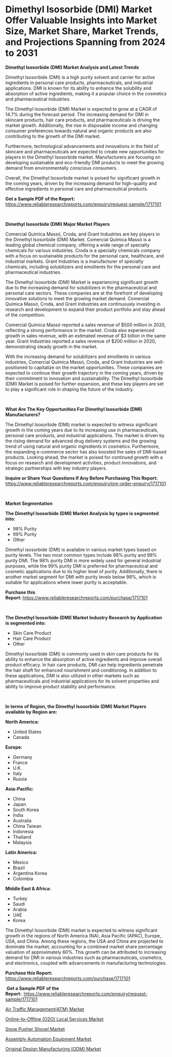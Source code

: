 <p><h1>Dimethyl Isosorbide (DMI) Market Offer Valuable Insights into Market Size, Market Share, Market Trends, and Projections Spanning from 2024 to 2031</h1></p><p><strong>Dimethyl Isosorbide (DMI) Market Analysis and Latest Trends</strong></p>
<p><p>Dimethyl Isosorbide (DMI) is a high purity solvent and carrier for active ingredients in personal care products, pharmaceuticals, and industrial applications. DMI is known for its ability to enhance the solubility and absorption of active ingredients, making it a popular choice in the cosmetics and pharmaceutical industries.</p><p>The Dimethyl Isosorbide (DMI) Market is expected to grow at a CAGR of 14.7% during the forecast period. The increasing demand for DMI in skincare products, hair care products, and pharmaceuticals is driving the market growth. Additionally, the rise in disposable income and changing consumer preferences towards natural and organic products are also contributing to the growth of the DMI market.</p><p>Furthermore, technological advancements and innovations in the field of skincare and pharmaceuticals are expected to create new opportunities for players in the Dimethyl Isosorbide market. Manufacturers are focusing on developing sustainable and eco-friendly DMI products to meet the growing demand from environmentally conscious consumers.</p><p>Overall, the Dimethyl Isosorbide market is poised for significant growth in the coming years, driven by the increasing demand for high-quality and effective ingredients in personal care and pharmaceutical products.</p></p>
<p><strong>Get a Sample PDF of the Report:&nbsp;</strong> <a href="https://www.reliableresearchreports.com/enquiry/request-sample/1717101">https://www.reliableresearchreports.com/enquiry/request-sample/1717101</a></p>
<p>&nbsp;</p>
<p><strong>Dimethyl Isosorbide (DMI) Major Market Players</strong></p>
<p><p>Comercial Química Massó, Croda, and Grant Industries are key players in the Dimethyl Isosorbide (DMI) Market. Comercial Química Massó is a leading global chemical company, offering a wide range of specialty chemicals for various industries. Croda is a specialty chemicals company with a focus on sustainable products for the personal care, healthcare, and industrial markets. Grant Industries is a manufacturer of specialty chemicals, including solubilizers and emollients for the personal care and pharmaceutical industries.</p><p>The Dimethyl Isosorbide (DMI) Market is experiencing significant growth due to the increasing demand for solubilizers in the pharmaceutical and personal care sectors. These companies are at the forefront of developing innovative solutions to meet the growing market demand. Comercial Química Massó, Croda, and Grant Industries are continuously investing in research and development to expand their product portfolio and stay ahead of the competition.</p><p>Comercial Química Massó reported a sales revenue of $500 million in 2020, reflecting a strong performance in the market. Croda also experienced growth in sales revenue, with an estimated revenue of $3 billion in the same year. Grant Industries reported a sales revenue of $200 million in 2020, demonstrating steady growth in the market.</p><p>With the increasing demand for solubilizers and emollients in various industries, Comercial Química Massó, Croda, and Grant Industries are well-positioned to capitalize on the market opportunities. These companies are expected to continue their growth trajectory in the coming years, driven by their commitment to innovation and sustainability. The Dimethyl Isosorbide (DMI) Market is poised for further expansion, and these key players are set to play a significant role in shaping the future of the industry.</p></p>
<p>&nbsp;</p>
<p><strong>What Are The Key Opportunities For Dimethyl Isosorbide (DMI) Manufacturers?</strong></p>
<p><p>The Dimethyl Isosorbide (DMI) market is expected to witness significant growth in the coming years due to its increasing use in pharmaceuticals, personal care products, and industrial applications. The market is driven by the rising demand for advanced drug delivery systems and the growing trend of using natural and organic ingredients in cosmetics. Furthermore, the expanding e-commerce sector has also boosted the sales of DMI-based products. Looking ahead, the market is poised for continued growth with a focus on research and development activities, product innovations, and strategic partnerships with key industry players.</p></p>
<p><strong>Inquire or Share Your Questions If Any Before Purchasing This Report:</strong> <a href="https://www.reliableresearchreports.com/enquiry/pre-order-enquiry/1717101">https://www.reliableresearchreports.com/enquiry/pre-order-enquiry/1717101</a></p>
<p>&nbsp;</p>
<p><strong>Market Segmentation</strong></p>
<p><strong>The Dimethyl Isosorbide (DMI) Market Analysis by types is segmented into:</strong></p>
<p><ul><li>98% Purity</li><li>99% Purity</li><li>Other</li></ul></p>
<p><p>Dimethyl isosorbide (DMI) is available in various market types based on purity levels. The two most common types include 98% purity and 99% purity DMI. The 98% purity DMI is more widely used for general industrial purposes, while the 99% purity DMI is preferred for pharmaceutical and cosmetic applications due to its higher level of purity. Additionally, there is another market segment for DMI with purity levels below 98%, which is suitable for applications where lower purity is acceptable.</p></p>
<p><strong>Purchase this Report:&nbsp;</strong><a href="https://www.reliableresearchreports.com/purchase/1717101">https://www.reliableresearchreports.com/purchase/1717101</a></p>
<p>&nbsp;</p>
<p><strong>The Dimethyl Isosorbide (DMI) Market Industry Research by Application is segmented into:</strong></p>
<p><ul><li>Skin Care Product</li><li>Hair Care Product</li><li>Other</li></ul></p>
<p><p>Dimethyl Isosorbide (DMI) is commonly used in skin care products for its ability to enhance the absorption of active ingredients and improve overall product efficacy. In hair care products, DMI can help ingredients penetrate the hair shaft for enhanced nourishment and conditioning. In addition to these applications, DMI is also utilized in other markets such as pharmaceuticals and industrial applications for its solvent properties and ability to improve product stability and performance.</p></p>
<p>&nbsp;</p>
<p><strong>In terms of Region, the Dimethyl Isosorbide (DMI) Market Players available by Region are:</strong></p>
<p>
    <p> <strong> North America: </strong>
        <ul>
            <li>United States</li>
            <li>Canada</li>
        </ul>
        </p> 
    <p> <strong> Europe: </strong>
        <ul>
            <li>Germany</li>
            <li>France</li>
            <li>U.K.</li>
            <li>Italy</li>
            <li>Russia</li>
        </ul>
        </p> 
    <p> <strong> Asia-Pacific: </strong>
        <ul>
            <li>China</li>
            <li>Japan</li>
            <li>South Korea</li>
            <li>India</li>
            <li>Australia</li>
            <li>China Taiwan</li>
            <li>Indonesia</li>
            <li>Thailand</li>
            <li>Malaysia</li>
        </ul>
        </p> 
    <p> <strong> Latin America: </strong>
        <ul>
            <li>Mexico</li>
            <li>Brazil</li>
            <li>Argentina Korea</li>
            <li>Colombia</li>
        </ul>
        </p> 
    <p> <strong> Middle East & Africa: </strong>
        <ul>
            <li>Turkey</li>
            <li>Saudi</li>
            <li>Arabia</li>
            <li>UAE</li>
            <li>Korea</li>
        </ul>
    </p>
    </p>
<p><p>The Dimethyl Isosorbide (DMI) market is expected to witness significant growth in the regions of North America (NA), Asia Pacific (APAC), Europe, USA, and China. Among these regions, the USA and China are projected to dominate the market, accounting for a combined market share percentage valuation of approximately 60%. This growth can be attributed to increasing demand for DMI in various industries such as pharmaceuticals, cosmetics, and electronics, coupled with advancements in manufacturing technologies.</p></p>
<p><strong>Purchase this Report: </strong><a href="https://www.reliableresearchreports.com/purchase/1717101">https://www.reliableresearchreports.com/purchase/1717101</a></p>
<p>&nbsp;<strong>Get a Sample PDF of the Report:&nbsp;&nbsp;</strong><a href="https://www.reliableresearchreports.com/enquiry/request-sample/1717101">https://www.reliableresearchreports.com/enquiry/request-sample/1717101</a></p>
<p><strong></strong></p>
<p><p><a href="https://medium.com/@aliabrakus/analyzing-air-traffic-management-atm-market-global-industry-perspective-and-forecast-2024-to-9d590329a2d1">Air Traffic Management(ATM) Market</a></p><p><a href="https://medium.com/@aliabrakus/online-to-offline-o2o-local-services-market-trends-and-market-analysis-forecasted-for-period-65041940a7d4">Online-to-Offline (O2O) Local Services Market</a></p><p><a href="https://github.com/PeterParrish5/Market-Research-Report-List-3/blob/main/snow-pusher-shovel-market.md">Snow Pusher Shovel Market</a></p><p><a href="https://github.com/Whitneyboyettebo9kiw7yr13/Market-Research-Report-List-1/blob/main/assembly-automation-equipment-market.md">Assembly Automation Equipment Market</a></p><p><a href="https://medium.com/@aliabrakus/original-design-manufacturing-odm-market-trends-forecast-and-competitive-analysis-to-2031-01ebe94b2db9">Original Design Manufacturing (ODM) Market</a></p></p>